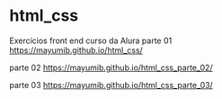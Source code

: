 # html_css
Exercícios front end curso da Alura
parte 01 https://mayumib.github.io/html_css/

parte 02  https://mayumib.github.io/html_css_parte_02/

parte 03 https://mayumib.github.io/html_css_parte_03/
